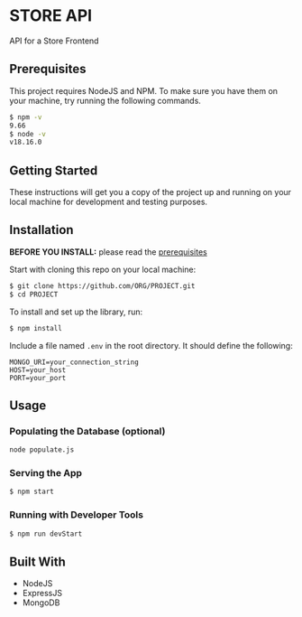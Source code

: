 # STORE API
API for a Store Frontend

## Prerequisites
This project requires NodeJS and NPM. To make sure you have them on your machine, try running the following commands.

```sh
$ npm -v
9.66
$ node -v
v18.16.0
```

## Getting Started
These instructions will get you a copy of the project up and running on your local machine for development and testing purposes.

## Installation
**BEFORE YOU INSTALL:** please read the [prerequisites](#prerequisites)

Start with cloning this repo on your local machine:

```sh
$ git clone https://github.com/ORG/PROJECT.git
$ cd PROJECT
```

To install and set up the library, run:

```sh
$ npm install
```

Include a file named `.env` in the root directory. It should define the following:

```code
MONGO_URI=your_connection_string
HOST=your_host
PORT=your_port
```

## Usage

### Populating the Database (optional)

```sh
node populate.js
```

### Serving the App

```sh
$ npm start
```

### Running with Developer Tools

```sh
$ npm run devStart
```

## Built With

- NodeJS
- ExpressJS
- MongoDB
